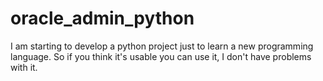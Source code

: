 # oracle_admin_python
I am starting to develop a python project just to learn a new programming language. 
So if you think it's usable you can use it, I don't have problems with it.
